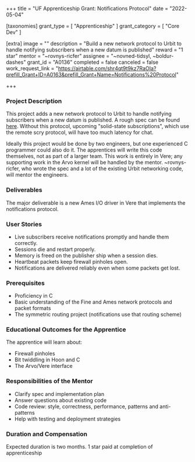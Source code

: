 +++
title = "UF Apprenticeship Grant: Notifications Protocol"
date = "2022-05-04"

[taxonomies]
grant_type = [ "Apprenticeship" ]
grant_category = [ "Core Dev" ]

[extra]
image = ""
description = "Build a new network protocol to Urbit to handle notifying subscribers when a new datum is published"
reward = "1 star"
mentor = "~rovnys-ricfer"
assignee = "~novned-tidsyl, ~boldur-dashes"
grant_id = "A0136"
completed = false
canceled = false
work_request_link = "https://airtable.com/shr4qt9t9kz7RaOIa?prefill_Grant+ID=A0163&prefill_Grant+Name=Notifications%20Protocol"

+++

### Project Description

This project adds a new network protocol to Urbit to handle notifying subscribers when a new datum is published. A rough spec can be found [here](https://gist.github.com/belisarius222/390daafc146f7c6ddd98836e61dc307f). Without this protocol, upcoming "solid-state subscriptions", which use the remote scry protocol, will have too much latency for chat.

Ideally this project would be done by two engineers, but one experienced C programmer could also do it. The apprentices will write this code themselves, not as part of a larger team. This work is entirely in Vere; any supporting work in the Arvo kernel will be handled by the mentor. ~rovnys-ricfer, who wrote the spec and a lot of the existing Urbit networking code, will mentor the engineers.

### Deliverables

The major deliverable is a new Ames I/O driver in Vere that implements the notifications protocol.

### User Stories

- Live subscribers receive notifications promptly and handle them correctly.
- Sessions die and restart properly.
- Memory is freed on the publisher ship when a session dies.
- Heartbeat packets keep firewall pinholes open.
- Notifications are delivered reliably even when some packets get lost.

### Prerequisites

- Proficiency in C
- Basic understanding of the Fine and Ames network protocols and packet formats
- The symmetric routing project (notifications use that routing scheme)

### Educational Outcomes for the Apprentice

The apprentice will learn about:

- Firewall pinholes
- Bit twiddling in Hoon and C
- The Arvo/Vere interface

### Responsibilities of the Mentor

- Clarify spec and implementation plan
- Answer questions about existing code
- Code review: style, correctness, performance, patterns and anti-patterns
- Help with testing and deployment strategies

### Duration and Compensation

Expected duration is two months.
1 star paid at completion of apprenticeship
